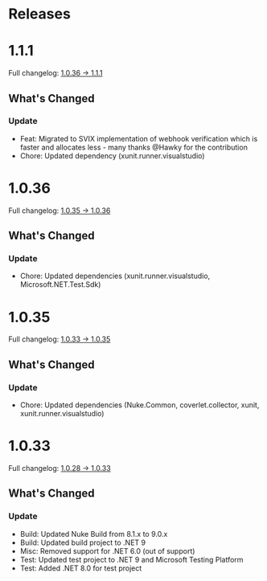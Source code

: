 # Releases

# 1.1.1

Full changelog: [1.0.36 -> 1.1.1](https://github.com/codefactors/StandardWebhooks/compare/1.0.36...1.1.1)

## What's Changed

### Update
- Feat: Migrated to SVIX implementation of webhook verification which is faster and allocates
  less - many thanks @Hawky for the contribution
- Chore: Updated dependency (xunit.runner.visualstudio)

# 1.0.36

Full changelog: [1.0.35 -> 1.0.36](https://github.com/codefactors/StandardWebhooks/compare/1.0.35...1.0.36)

## What's Changed

### Update
- Chore: Updated dependencies (xunit.runner.visualstudio, Microsoft.NET.Test.Sdk)

# 1.0.35

Full changelog: [1.0.33 -> 1.0.35](https://github.com/codefactors/StandardWebhooks/compare/1.0.33...1.0.35)

## What's Changed

### Update
- Chore: Updated dependencies (Nuke.Common, coverlet.collector, xunit, xunit.runner.visualstudio)

# 1.0.33

Full changelog: [1.0.28 -> 1.0.33](https://github.com/codefactors/StandardWebhooks/compare/1.0.28...1.0.33)

## What's Changed

### Update
- Build: Updated Nuke Build from 8.1.x to 9.0.x
- Build: Updated build project to .NET 9
- Misc: Removed support for .NET 6.0 (out of support)
- Test: Updated test project to .NET 9 and Microsoft Testing Platform
- Test: Added .NET 8.0 for test project